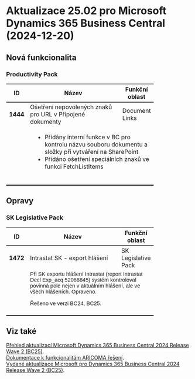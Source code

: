 ﻿# Aktualizace 25.02 pro Microsoft Dynamics 365 Business Central (2024-12-20)

## Nová funkcionalita

### Productivity Pack
<table style="width:80%"><tr><th style="width:8%">ID</th><th style="width:70%">Název</th><th style="width:22%">Funkční oblast</th></tr>
<tr>
        <td style="border-top: 2px solid #000;"><b>1444</b></td>
        <td style="border-top: 2px solid #000;">Ošetření nepovolených znaků pro URL v Připojené dokumenty</td>
        <td style="border-top: 2px solid #000;">Document Links</td>
        </tr><tr>
            <td style="border-bottom: 2px solid #000;"></td>
            <td style="border-bottom: 2px solid #000;" colspan="2"><div><ul style="box-sizing:border-box;padding:0px 0px 0px 40px;"><li style="box-sizing:border-box;">Přidány interní funkce v BC pro kontrolu názvu souboru dokumentu a složky při vytváření na SharePoint </li><li style="box-sizing:border-box;">Přidáno ošetření speciálních znaků ve funkci FetchListItems </li> </ul><br> </div></td>
            </tr> </table>

## Opravy

### SK Legislative Pack
<table style="width:80%"><tr><th style="width:8%">ID</th><th style="width:70%">Název</th><th style="width:22%">Funkční oblast</th></tr>
<tr>
        <td style="border-top: 2px solid #000;"><b>1472</b></td>
        <td style="border-top: 2px solid #000;">Intrastat SK - export hlášení</td>
        <td style="border-top: 2px solid #000;">SK Legislative Pack</td>
        </tr><tr>
            <td style="border-bottom: 2px solid #000;"></td>
            <td style="border-bottom: 2px solid #000;" colspan="2"><div><span style="box-sizing:border-box;font-family:Aptos, sans-serif;font-size:11pt;">Při SK exportu hlášení Intrastat (report Intrastat Decl Exp_acq 52068845) systém kontroloval povinná pole nejen v&nbsp;aktuálním hlášení, ale ve všech hlášeních. Opraveno.</span> </div><div><font face="Aptos, sans-serif"><span style="font-size:14.6667px;"><br></span></font> </div><div><font face="Aptos, sans-serif"><span style="font-size:14.6667px;">Řešeno ve verzi BC24, BC25.<br></span></font><br> </div></td>
            </tr> </table>

## Viz také 

[Přehled aktualizací Microsoft Dynamics 365 Business Central 2024 Release Wave 2 (BC25)](Updates-bc25.md).  
[Dokumentace k funkcionalitám ARICOMA řešení](https://www.aricoma.com/docs/cs-cz/dynamics365/business-central/Solutions/solutions.html).    
[Vydané aktualizace Microsoft pro Dynamics 365 Business Central 2024 Release Wave 2 (BC25)](https://learn.microsoft.com/en-us/dynamics365/business-central/dev-itpro/whatsnew/whatsnew-update-25-1). 

